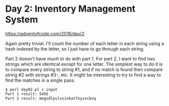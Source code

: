 # Day 2: Inventory Management System

<https://adventofcode.com/2018/day/2>

Again pretty trivial. I'll count the number of each letter in each string
using a hash indexed by the letter, so I just have to go through each
string.

Part 2 doesn't have much to do with part 1. For part 2, I want to find two
strings which are identical except for one letter. The simplest way to do it
is to compare every string to string #1, and if no match is found then
compare string #2 with strings #3-, etc. It might be interesting to try to
find a way to find the matches in a single pass.

```
$ perl day02.pl < input 
Part 1 result: 5456
Part 2 result: megsdlpulxvinkatfoyzxcbvq
```
